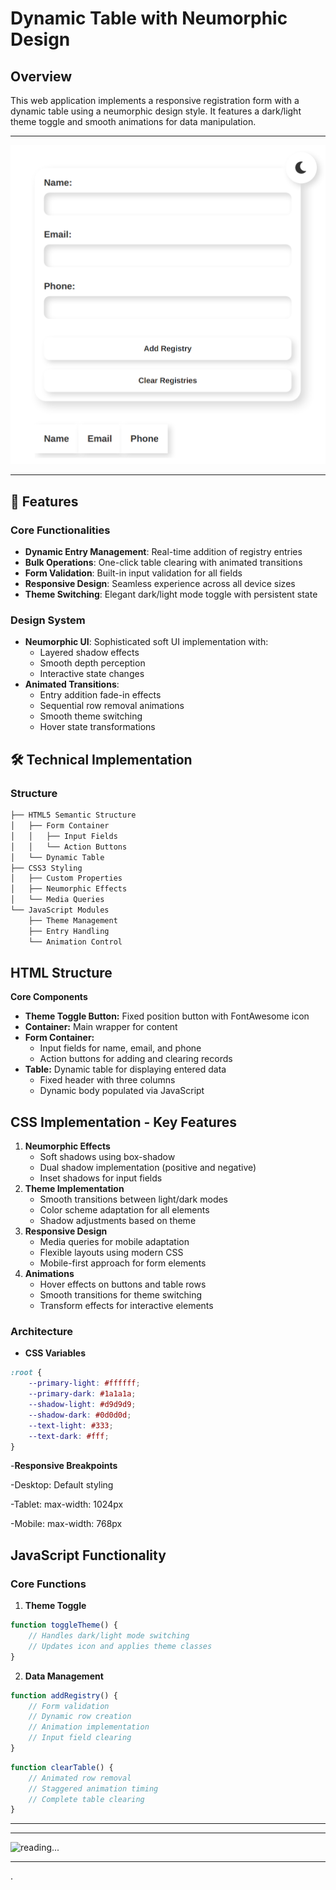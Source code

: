 
# Dynamic Table with Neumorphic Design
## Overview
This web application implements a responsive registration form with a dynamic table using a neumorphic design style. It features a dark/light theme toggle and smooth animations for data manipulation.

***
![screenshot](pics/screenshot1.png)
***

## 🚀 Features

### Core Functionalities
- **Dynamic Entry Management**: Real-time addition of registry entries
- **Bulk Operations**: One-click table clearing with animated transitions
- **Form Validation**: Built-in input validation for all fields
- **Responsive Design**: Seamless experience across all device sizes
- **Theme Switching**: Elegant dark/light mode toggle with persistent state

### Design System
- **Neumorphic UI**: Sophisticated soft UI implementation with:
  - Layered shadow effects
  - Smooth depth perception
  - Interactive state changes
- **Animated Transitions**: 
  - Entry addition fade-in effects
  - Sequential row removal animations
  - Smooth theme switching
  - Hover state transformations

## 🛠️ Technical Implementation

### Structure
```html
├── HTML5 Semantic Structure
│   ├── Form Container
│   │   ├── Input Fields
│   │   └── Action Buttons
│   └── Dynamic Table
├── CSS3 Styling
│   ├── Custom Properties
│   ├── Neumorphic Effects
│   └── Media Queries
└── JavaScript Modules
    ├── Theme Management
    ├── Entry Handling
    └── Animation Control
```
## HTML Structure
**Core Components**
- **Theme Toggle Button:** Fixed position button with FontAwesome icon
- **Container:** Main wrapper for content
- **Form Container:**
    - Input fields for name, email, and phone 
    - Action buttons for adding and clearing records 
- **Table:** Dynamic table for displaying entered data 
    - Fixed header with three columns 
    - Dynamic body populated via JavaScript

## CSS Implementation - Key Features

1. **Neumorphic Effects**
    - Soft shadows using box-shadow 
    - Dual shadow implementation (positive and negative) 
    - Inset shadows for input fields 
2. **Theme Implementation**
    - Smooth transitions between light/dark modes
    - Color scheme adaptation for all elements 
    - Shadow adjustments based on theme 
3. **Responsive Design**
    - Media queries for mobile adaptation
    - Flexible layouts using modern CSS
    - Mobile-first approach for form elements
4. **Animations**
    - Hover effects on buttons and table rows 
    - Smooth transitions for theme switching 
    - Transform effects for interactive elements

### Architecture 
- **CSS Variables**
```css
:root {
    --primary-light: #ffffff;
    --primary-dark: #1a1a1a;
    --shadow-light: #d9d9d9;
    --shadow-dark: #0d0d0d;
    --text-light: #333;
    --text-dark: #fff;
}
```
-**Responsive Breakpoints**

-Desktop: Default styling 

-Tablet: max-width: 1024px

-Mobile: max-width: 768px


## JavaScript Functionality
### Core Functions

1. **Theme Toggle**
```javascript
function toggleTheme() {
    // Handles dark/light mode switching
    // Updates icon and applies theme classes
}
```
2. **Data Management**
```javascript
function addRegistry() {
    // Form validation
    // Dynamic row creation
    // Animation implementation
    // Input field clearing
}
```
```javascript
function clearTable() {
    // Animated row removal
    // Staggered animation timing
    // Complete table clearing
}
```

***
***

![reading...](https://media.giphy.com/media/Tf3mp01bfrrUc/giphy.gif?cid=ecf05e47wajghtrc5targr7mju7coe0avdyurnehrr1krgdt&ep=v1_gifs_search&rid=giphy.gif&ct=g  "...How could I ever do so unless someone guide me?")

***



.